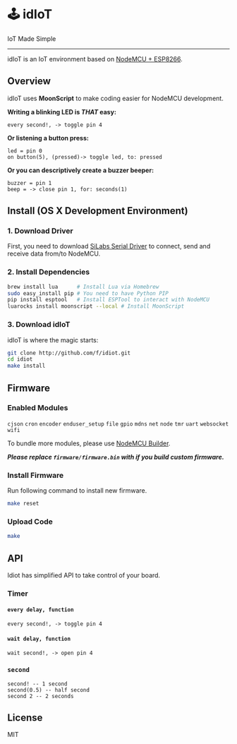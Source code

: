 # 🕹 idIoT
IoT Made Simple

---

idIoT is an IoT environment based on [NodeMCU + ESP8266](http://nodemcu.com/index_en.html).

## Overview

idIoT uses **MoonScript** to make coding easier for NodeMCU development.

**Writing a blinking LED is _THAT_ easy:**
```moonscript
every second!, -> toggle pin 4
```

**Or listening a button press:**
```moonscript
led = pin 0
on button(5), (pressed)-> toggle led, to: pressed
```

**Or you can descriptively create a buzzer beeper:**
```moonscript
buzzer = pin 1
beep = -> close pin 1, for: seconds(1)
```

## Install (OS X Development Environment)

### 1. Download Driver
First, you need to download [SiLabs Serial Driver](https://www.silabs.com/Support%20Documents/Software/Mac_OSX_VCP_Driver.zip)
to connect, send and receive data from/to NodeMCU.

### 2. Install Dependencies
```bash
brew install lua      # Install Lua via Homebrew
sudo easy_install pip # You need to have Python PIP
pip install esptool   # Install ESPTool to interact with NodeMCU
luarocks install moonscript --local # Install MoonScript
```

### 3. Download idIoT

idIoT is where the magic starts:

```bash
git clone http://github.com/f/idiot.git
cd idiot
make install
```

## Firmware

### Enabled Modules
`cjson` `cron` `encoder` `enduser_setup` `file` `gpio`
`mdns` `net` `node` `tmr` `uart` `websocket` `wifi`

To bundle more modules, please use [NodeMCU Builder](https://nodemcu-build.com).

**_Please replace `firmware/firmware.bin` with if you build custom firmware._**

### Install Firmware

Run following command to install new firmware.

```bash
make reset
```
### Upload Code

```bash
make
```

## API

Idiot has simplified API to take control of your board.

### Timer

#### `every delay, function`

```moonscript
every second!, -> toggle pin 4
```

#### `wait delay, function`

```moonscript
wait second!, -> open pin 4
```

### `second`

```moonscript
second! -- 1 second
second(0.5) -- half second
second 2 -- 2 seconds
```

## License

MIT
